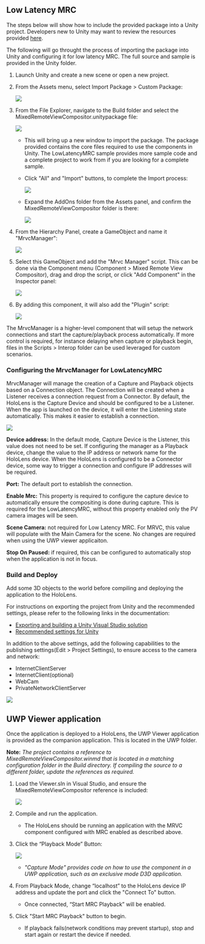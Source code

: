## Low Latency MRC
The steps below will show how to include the provided package into a Unity project. Developers new to Unity may want to review the resources provided [here](../../README.md).

The following will go throught the process of importing the package into Unity and configuring it for low latency MRC. The full source and sample is provided in the Unity folder.

1. Launch Unity and create a new scene or open a new project.
2. From the Assets menu, select Import Package > Custom Package:

    ![](../../images/ImportPackage.png)

3. From the File Explorer, navigate to the Build folder and select the MixedRemoteViewCompositor.unitypackage file:

    ![](../../images/PackageLocation.png)
	
	- This will bring up a new window to import the package. The package provided contains the core files required to use the components in Unity. The LowLatencyMRC sample provides more sample code and a complete project to work from if you are looking for a complete sample. 
	- Click "All" and "Import" buttons, to complete the Import process:
	
        ![](../../images/PackageContents.png)

	- Expand the AddOns folder from the Assets panel, and confirm the MixedRemoteViewCompositor folder is there:

	    ![](../../images/AddOnFiles.png)

4. From the Hierarchy Panel, create a GameObject and name it "MrvcManager":

    ![](../../images/CreateGameObject.png)

5. Select this GameObject and add the "Mrvc Manager" script. This can be done via the Component menu (Component > Mixed Remote View Compositor), drag and drop the script, or click "Add Component" in the Inspector panel:
    
    ![](../../images/AddMrvcManager.png)

6. By adding this component, it will also add the "Plugin" script:

    ![](../../images/PluginAdded.png)

The MrvcManager is a higher-level component that will setup the network connections and start the capture/playback process automatically. If more control is required, for instance delaying when capture or playback begin, files in the Scripts > Interop folder can be used leveraged for custom scenarios.

### Configuring the MrvcManager for LowLatencyMRC
MrvcManager will manage the creation of a Capture and Playback objects based on a Connection object. The Connection will be created when a Listener receives a connection request from a Connector. By default, the HoloLens is the Capture Device and should be configured to be a Listener. When the app is launched on the device, it will enter the Listening state automatically. This makes it easier to establish a connection.

![](../../images/ClassDiagram.png)

**Device address:** In the default mode, Capture Device is the Listener, this value does not need to be set. If configuring the manager as a Playback device, change the value to the IP address or network name for the HoloLens device. When the HoloLens is configured to be a Connector device, some way to trigger a connection and configure IP addresses will be required. 

**Port:** The default port to establish the connection. 

**Enable Mrc:** This property is required to configure the capture device to automatically ensure the compositing is done during capture. This is required for the LowLatencyMRC, without this property enabled only the PV camera images will be seen.

**Scene Camera:** not required for Low Latency MRC. For MRVC, this value will populate with the Main Camera for the scene. No changes are required when using the UWP viewer applicaiton.

**Stop On Paused:** if required, this can be configured to automatically stop when the application is not in focus. 

### Build and Deploy
Add some 3D objects to the world before compiling and deploying the application to the HoloLens. 

For instructions on exporting the project from Unity and the recommended settings, please refer to the following links in the documentation:
	
- [Exporting and building a Unity Visual Studio solution](https://developer.microsoft.com/en-us/windows/mixed-reality/exporting_and_building_a_unity_visual_studio_solution)
- [Recommended settings for Unity](https://developer.microsoft.com/en-us/windows/mixed-reality/recommended_settings_for_unity)

In addition to the above settings, add the following capabilities to the publishing settings(Edit > Project Settings), to ensure access to the camera and network:

- InternetClientServer
- InternetClient(optional)
- WebCam
- PrivateNetworkClientServer

![](../../images/Capabilities.png)


## UWP Viewer application
Once the application is deployed to a HoloLens, the UWP Viewer application is provided as the companion application. This is located in the UWP folder. 

**Note:** *The project contains a reference to MixedRemoteViewCompositor.winmd that is located in a matching configuration folder in the Build directory. If compiling the source to a different folder, update the references as required.*

1. Load the Viewer.sln in Visual Studio, and ensure the MixedRemoteViewCompositor reference is included:

    ![](../../images/References.png)

2. Compile and run the application. 
   
    - The HoloLens should be running an application with the MRVC component configured with MRC enabled as described above. 

3. Click the “Playback Mode” Button:

    ![](../../images/PlaybackMode.png)

    - *"Capture Mode" provides code on how to use the component in a UWP application, such as an exclusive mode D3D application.*

4. From Playback Mode, change “localhost” to the HoloLens device IP address and update the port and click the "Connect To" button. 
    - Once connected, “Start MRC Playback” will be enabled.

5. Click "Start MRC Playback" button to begin. 
    - If playback fails(network conditions may prevent startup), stop and start again or restart the device if needed.
